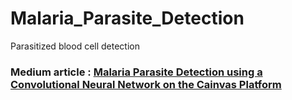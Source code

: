 # Malaria_Parasite_Detection
Parasitized blood cell detection

### Medium article : <a href="https://medium.com/ai-techsystems/malaria-parasite-detection-using-a-convolutional-neural-network-on-the-cainvas-platform-6b18c57a9e30">Malaria Parasite Detection using a Convolutional Neural Network on the Cainvas Platform</a>

